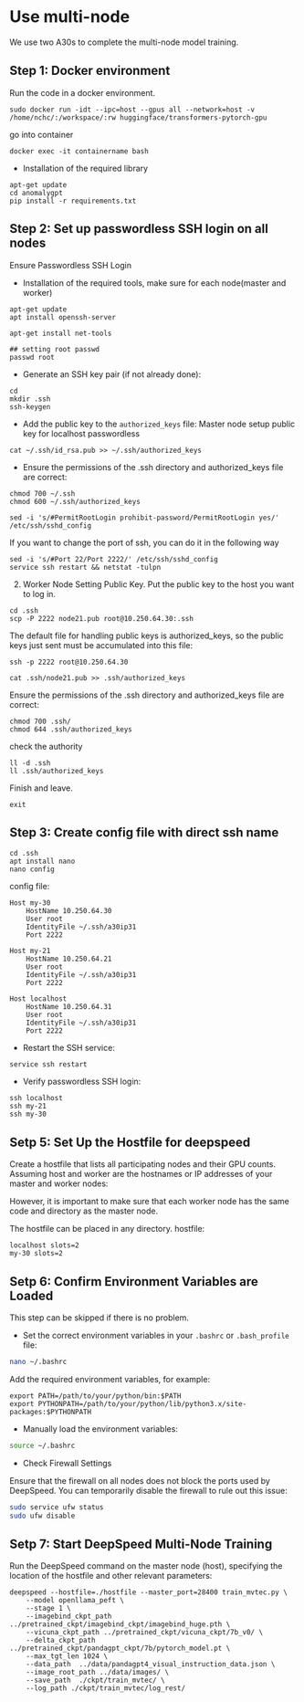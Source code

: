 # Use multi-node
We use two A30s to complete the multi-node model training.

## Step 1: Docker environment
Run the code in a docker environment.

```
sudo docker run -idt --ipc=host --gpus all --network=host -v /home/nchc/:/workspace/:rw huggingface/transformers-pytorch-gpu
```

go into container
```
docker exec -it containername bash
```

* Installation of the required library
```
apt-get update
cd anomalygpt
pip install -r requirements.txt
```

## Step 2: Set up passwordless SSH login on all nodes

Ensure Passwordless SSH Login
* Installation of the required tools, make sure for each node(master and worker)
```
apt-get update
apt install openssh-server
```
```
apt-get install net-tools
```
```
## setting root passwd
passwd root
```

* Generate an SSH key pair (if not already done):
```
cd
mkdir .ssh
ssh-keygen
```

* Add the public key to the `authorized_keys` file:
Master node setup public key for localhost passwordless
```
cat ~/.ssh/id_rsa.pub >> ~/.ssh/authorized_keys
```

* Ensure the permissions of the .ssh directory and authorized_keys file are correct:

```
chmod 700 ~/.ssh
chmod 600 ~/.ssh/authorized_keys
```

```
sed -i 's/#PermitRootLogin prohibit-password/PermitRootLogin yes/' /etc/ssh/sshd_config
```

If you want to change the port of ssh, you can do it in the following way
```
sed -i 's/#Port 22/Port 2222/' /etc/ssh/sshd_config
service ssh restart && netstat -tulpn
```

2. Worker Node Setting Public Key.
Put the public key to the host you want to log in.

```
cd .ssh
scp -P 2222 node21.pub root@10.250.64.30:.ssh
```

The default file for handling public keys is
authorized_keys, so the public keys just sent must be accumulated into this file:
```
ssh -p 2222 root@10.250.64.30
```


```
cat .ssh/node21.pub >> .ssh/authorized_keys
```

Ensure the permissions of the .ssh directory and authorized_keys file are correct:

```
chmod 700 .ssh/ 
chmod 644 .ssh/authorized_keys 
```

check the authority

```
ll -d .ssh
ll .ssh/authorized_keys 
```

Finish and leave.
```
exit
```

## Step 3: Create config file with direct ssh name

```
cd .ssh
apt install nano
nano config
```

config file:

```
Host my-30
    HostName 10.250.64.30
    User root
    IdentityFile ~/.ssh/a30ip31
    Port 2222

Host my-21
    HostName 10.250.64.21
    User root
    IdentityFile ~/.ssh/a30ip31
    Port 2222

Host localhost
    HostName 10.250.64.31
    User root
    IdentityFile ~/.ssh/a30ip31
    Port 2222
```

* Restart the SSH service:

```
service ssh restart
```

* Verify passwordless SSH login:
```
ssh localhost
ssh my-21
ssh my-30
```

## Setp 5: Set Up the Hostfile for deepspeed
Create a hostfile that lists all participating nodes and their GPU counts. Assuming host and worker are the hostnames or IP addresses of your master and worker nodes:

However, it is important to make sure that each worker node has the same code and directory as the master node.

The hostfile can be placed in any directory.
hostfile:
```
localhost slots=2
my-30 slots=2
```

## Setp 6: Confirm Environment Variables are Loaded
This step can be skipped if there is no problem.

* Set the correct environment variables in your `.bashrc` or `.bash_profile` file:
    
```bash
nano ~/.bashrc
```
Add the required environment variables, for example:
    
```plaintext
export PATH=/path/to/your/python/bin:$PATH
export PYTHONPATH=/path/to/your/python/lib/python3.x/site-packages:$PYTHONPATH
```

* Manually load the environment variables:
    
```bash
source ~/.bashrc
```

* Check Firewall Settings

Ensure that the firewall on all nodes does not block the ports used by DeepSpeed. You can temporarily disable the firewall to rule out this issue:
    
```bash
sudo service ufw status
sudo ufw disable
```


## Setp 7: Start DeepSpeed Multi-Node Training
Run the DeepSpeed command on the master node (host), specifying the location of the hostfile and other relevant parameters:

```
deepspeed --hostfile=./hostfile --master_port=28400 train_mvtec.py \
    --model openllama_peft \
    --stage 1 \
    --imagebind_ckpt_path ../pretrained_ckpt/imagebind_ckpt/imagebind_huge.pth \
    --vicuna_ckpt_path ../pretrained_ckpt/vicuna_ckpt/7b_v0/ \
    --delta_ckpt_path ../pretrained_ckpt/pandagpt_ckpt/7b/pytorch_model.pt \
    --max_tgt_len 1024 \
    --data_path  ../data/pandagpt4_visual_instruction_data.json \
    --image_root_path ../data/images/ \
    --save_path  ./ckpt/train_mvtec/ \
    --log_path ./ckpt/train_mvtec/log_rest/
```
